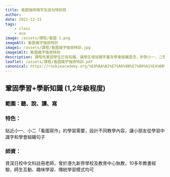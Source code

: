 ```yaml
---
title: 看圖強效識字及造句特訓班
author:
date: 2021-12-31
tags: 
    - class
    - ace
image: /assets/課程/看圖-1.png
imageAlt: 看圖識字強效特訓
image1: /assets/課程/看圖識字強效特訓.jpg
image1Alt: 看圖識字強效特訓
description: 課程先鞏固學生已有知識，讓學生增加識字量及學會組織意念，針對小一、二學生「看圖作文」及「記敍文」等弱項傳授寫作技巧，時間、地點、人物、事情、感受、領悟道理、生活主題學習字詞、師資優良、擁有十多年教書經驗日校中文科老師，師生互動性高、學習有趣味，亦都可以遵從家長建議傳統學習模式教法。
leaflet: /assets/課程/看圖識字強效特訓.pdf
canonical: https://rookieacademy.org/%E8%AA%B2%E7%A8%8B%E7%B0%A1%E4%BB%8B/%E7%9C%8B%E5%9C%96%E5%BC%B7%E6%95%88%E8%AD%98%E5%AD%97%E5%8F%8A%E9%80%A0%E5%8F%A5%E7%89%B9%E8%A8%93%E7%8F%AD/
---
```



## 鞏固學習+學新知識 (1,2年級程度)

### 範圍：聽、說、讀、寫

### 特色：

貼近小一、小二「看圖寫作」的學習需要，設計不同教學內容，讓小朋友從學習中識字和學會組織句子

### 師資：

資深日校中文科註冊老師，曾於港九新界學校及教育中心執教，10多年教書經驗，師生互動、趣味學習、傳統學習模式均可